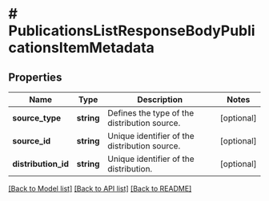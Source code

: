 # # PublicationsListResponseBodyPublicationsItemMetadata

## Properties

Name | Type | Description | Notes
------------ | ------------- | ------------- | -------------
**source_type** | **string** | Defines the type of the distribution source. | [optional]
**source_id** | **string** | Unique identifier of the distribution source. | [optional]
**distribution_id** | **string** | Unique identifier of the distribution. | [optional]

[[Back to Model list]](../../README.md#models) [[Back to API list]](../../README.md#endpoints) [[Back to README]](../../README.md)
